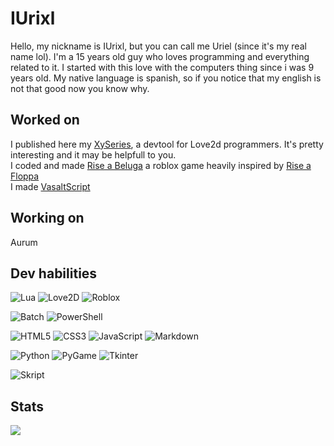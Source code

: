 # IUrixl
Hello, my nickname is IUrixl, but you can call me Uriel (since it's my real name lol).
I'm a 15 years old guy who loves programming and everything related to it. 
I started with this love with the computers thing since i was 9 years old.
My native language is spanish, so if you notice that my english is not that good now you know why.

## Worked on
I published here my [XySeries](https://github.com/IUrixl/XyMeshTool), a devtool for Love2d programmers. It's pretty interesting and it may be helpfull to you. \
I coded and made [Rise a Beluga](https://www.roblox.com/games/9610831222/Small-Update-Raise-a-Beluga) a roblox game heavily inspired by [Rise a Floppa](https://www.roblox.com/games/9772878203/raise-a-floppa-2-4x-Cash)\
I made [VasaltScript](https://github.com/IUrixl/VasaltScript)

## Working on
Aurum

## Dev habilities
![Lua](https://img.shields.io/badge/Lua-044a63?style=for-the-badge&logo=Lua&logoColor=blue)
![Love2D](https://img.shields.io/badge/Love2d-99058a?style=for-the-badge&logo=Love2&logoColor=blue)
![Roblox](https://img.shields.io/badge/Roblox-044a63?style=for-the-badge&logo=Roblox&logoColor=blue) 

![Batch](https://img.shields.io/badge/Batch-%23000000.svg?style=for-the-badge&logo=GNUBash&logoColor=white)
![PowerShell](https://img.shields.io/badge/PowerShell-%235391FE.svg?style=for-the-badge&logo=powershell&logoColor=white) 

![HTML5](https://img.shields.io/badge/html5-%23E34F26.svg?style=for-the-badge&logo=html5&logoColor=white)
![CSS3](https://img.shields.io/badge/css3-%231572B6.svg?style=for-the-badge&logo=css3&logoColor=white)
![JavaScript](https://img.shields.io/badge/javascript-%23323330.svg?style=for-the-badge&logo=javascript&logoColor=%23F7DF1E)
![Markdown](https://img.shields.io/badge/Markdown-044a63?style=for-the-badge&logo=Markdown&logoColor=blue) 

![Python](https://img.shields.io/badge/python-3670A0?style=for-the-badge&logo=python&logoColor=ffdd54)
![PyGame](https://img.shields.io/badge/pygame-3670A0?style=for-the-badge&logo=python&logoColor=ffdd54) 
![Tkinter](https://img.shields.io/badge/tkinter-3670A0?style=for-the-badge&logo=python&logoColor=ffdd54) 

![Skript](https://img.shields.io/badge/Skript-%23000000.svg?style=for-the-badge&logo=Skript&logoColor=blue)

## Stats
![](https://github-readme-stats.vercel.app/api?username=IUrixl&&show_icons=true&title_color=ffffff&icon_color=bb2acf&text_color=daf7dc&bg_color=151515)
<!--
**IUrixl/IUrixl** is a ✨ _special_ ✨ repository because its `README.md` (this file) appears on your GitHub profile.

Here are some ideas to get you started:

- 🔭 I’m currently working on ...
- 🌱 I’m currently learning ...
- 👯 I’m looking to collaborate on ...
- 🤔 I’m looking for help with ...
- 💬 Ask me about ...
- 📫 How to reach me: ...
- 😄 Pronouns: ...
- ⚡ Fun fact: ...
-->
